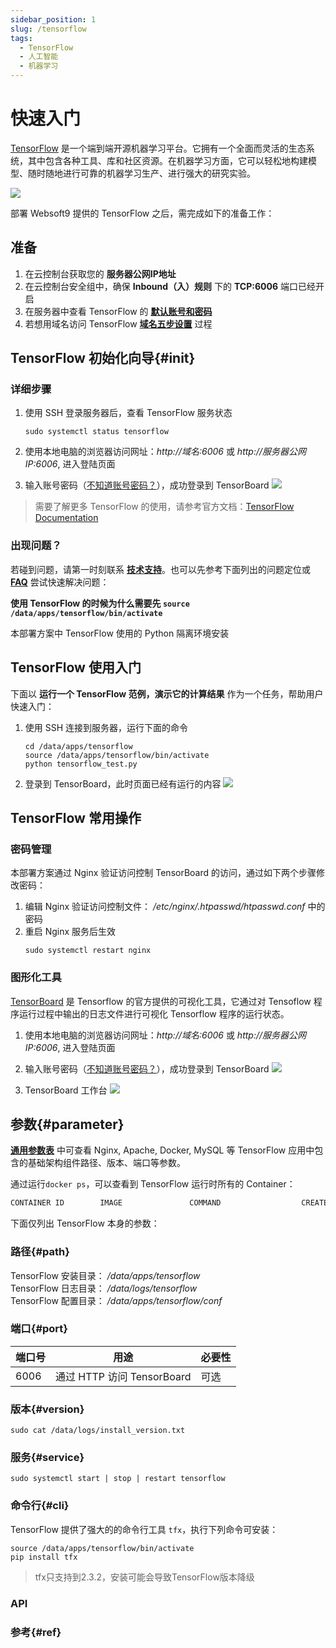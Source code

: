 ```yaml
---
sidebar_position: 1
slug: /tensorflow
tags:
  - TensorFlow
  - 人工智能
  - 机器学习
---
```


# 快速入门

[TensorFlow](https://www.tensorflow.org/) 是一个端到端开源机器学习平台。它拥有一个全面而灵活的生态系统，其中包含各种工具、库和社区资源。在机器学习方面，它可以轻松地构建模型、随时随地进行可靠的机器学习生产、进行强大的研究实验。

![](https://libs.websoft9.com/Websoft9/DocsPicture/en/tensorflow/tensowflow-gui-websoft9.jpg)

部署 Websoft9 提供的 TensorFlow 之后，需完成如下的准备工作：

## 准备

1. 在云控制台获取您的 **服务器公网IP地址** 
2. 在云控制台安全组中，确保 **Inbound（入）规则** 下的 **TCP:6006** 端口已经开启
3. 在服务器中查看 TensorFlow 的 **[默认账号和密码](./setup/credentials#getpw)**  
4. 若想用域名访问  TensorFlow **[域名五步设置](./dns#domain)** 过程


## TensorFlow 初始化向导{#init}

### 详细步骤

1. 使用 SSH 登录服务器后，查看 TensorFlow 服务状态
   ```
   sudo systemctl status tensorflow
   ```
2. 使用本地电脑的浏览器访问网址：*http://域名:6006* 或 *http://服务器公网IP:6006*, 进入登陆页面

3. 输入账号密码（[不知道账号密码？](./setup/credentials#getpw)），成功登录到 TensorBoard
   ![](https://libs.websoft9.com/Websoft9/DocsPicture/zh/tensorflow/tensorflow-board-websoft9.png)

> 需要了解更多 TensorFlow 的使用，请参考官方文档：[TensorFlow Documentation](https://www.tensorflow.org/learn)


### 出现问题？

若碰到问题，请第一时刻联系 **[技术支持](./helpdesk)**。也可以先参考下面列出的问题定位或  **[FAQ](./faq#setup)** 尝试快速解决问题：

**使用 TensorFlow 的时候为什么需要先 `source /data/apps/tensorflow/bin/activate`**

本部署方案中 TensorFlow 使用的 Python 隔离环境安装


## TensorFlow 使用入门

下面以 **运行一个 TensorFlow 范例，演示它的计算结果** 作为一个任务，帮助用户快速入门：

1. 使用 SSH 连接到服务器，运行下面的命令
   ```
   cd /data/apps/tensorflow
   source /data/apps/tensorflow/bin/activate
   python tensorflow_test.py
   ```
2. 登录到 TensorBoard，此时页面已经有运行的内容
   ![](https://libs.websoft9.com/Websoft9/DocsPicture/zh/tensorflow/tensorflow-simpletest-websoft9.png)


## TensorFlow 常用操作

### 密码管理

本部署方案通过 Nginx 验证访问控制 TensorBoard 的访问，通过如下两个步骤修改密码：

1. 编辑 Nginx 验证访问控制文件： */etc/nginx/.htpasswd/htpasswd.conf* 中的密码
2. 重启 Nginx 服务后生效
   ```
   sudo systemctl restart nginx

### 图形化工具

[TensorBoard](https://www.tensorflow.org/tensorboard/) 是 Tensorflow 的官方提供的可视化工具，它通过对 Tensoflow 程序运行过程中输出的日志文件进行可视化 Tensorflow 程序的运行状态。

1. 使用本地电脑的浏览器访问网址：*http://域名:6006* 或 *http://服务器公网IP:6006*, 进入登陆页面

2. 输入账号密码（[不知道账号密码？](#账号密码)），成功登录到 TensorBoard
   ![](https://libs.websoft9.com/Websoft9/DocsPicture/zh/tensorflow/tensorflow-board-websoft9.png)

3. TensorBoard 工作台
   ![](https://libs.websoft9.com/Websoft9/DocsPicture/en/tensorflow/tensorboard.gif)

## 参数{#parameter}

**[通用参数表](./setup/parameter)** 中可查看 Nginx, Apache, Docker, MySQL 等 TensorFlow 应用中包含的基础架构组件路径、版本、端口等参数。 

通过运行`docker ps`，可以查看到 TensorFlow 运行时所有的 Container：

```bash
CONTAINER ID        IMAGE               COMMAND                  CREATED             STATUS              PORTS                                NAMES
```


下面仅列出 TensorFlow 本身的参数：

### 路径{#path}

TensorFlow 安装目录： */data/apps/tensorflow*  
TensorFlow 日志目录： */data/logs/tensorflow*  
TensorFlow 配置目录： */data/apps/tensorflow/conf*  

### 端口{#port}

| 端口号 | 用途                                          | 必要性 |
| ------ | --------------------------------------------- | ------ |
| 6006   | 通过 HTTP 访问 TensorBoard | 可选   |



### 版本{#version}

```shell
sudo cat /data/logs/install_version.txt
```

### 服务{#service}

```shell
sudo systemctl start | stop | restart tensorflow

```

### 命令行{#cli}

TensorFlow 提供了强大的的命令行工具 `tfx`，执行下列命令可安装：

```
source /data/apps/tensorflow/bin/activate
pip install tfx
```

 >tfx只支持到2.3.2，安装可能会导致TensorFlow版本降级

### API

### 参考{#ref}

